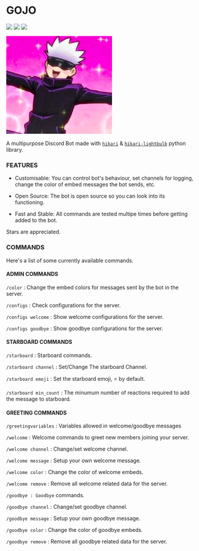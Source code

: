 # GOJO
![](https://img.shields.io/badge/code%20style-black-000000.svg) ![](https://img.shields.io/badge/license-MIT-magenta) ![](https://img.shields.io/github/stars/sarthhh/gojo)

![](images/gojo.png)

A multipurpose Discord Bot made with [`hikari`](https://github.com/hikari-py/hikari) & [`hikari-lightbulb`](https://github.com/tandemdude/hikari-lightbulb) python library.

### FEATURES

* Customisable: You can control bot's behaviour, set channels for logging, change the color of embed messages the bot sends, etc.

* Open Source: The bot is open source so you can look into its functioning.

* Fast and Stable: All commands are tested multipe times before getting added to the bot.

Stars are appreciated.

### COMMANDS

Here's a list of some currently available commands.

#### ADMIN COMMANDS

`/color` : Change the embed colors for messages sent by the bot in the server.

`/configs` : Check configurations for the server.

`/configs welcome` : Show welcome configurations for the server.

`/configs goodbye` : Show goodbye configurations for the server.

#### STARBOARD COMMANDS

`/starboard` : Starboard commands.

`/starboard channel` : Set/Change The starboard Channel.

`/starboard emoji` : Set the starboard emoji, ⭐ by default.

`/starboard min_count` : The minumum number of reactions required to add the message to starboard.

#### GREETING COMMANDS

`/greetingvariables` : Variables allowed in welcome/goodbye messages


`/welcome` : Welcome commands to greet new members joining your server.

`/welcome channel` : Change/set welcome channel.

`/welcome message` : Setup your own welcome message.

`/welcome color` : Change the color of welcome embeds.

`/welcome remove` : Remove all welcome related data for the server.


`/goodbye : Goodbye` commands.


`/goodbye channel` : Change/set goodbye channel.

`/goodbye message` : Setup your own goodbye message.

`/goodbye color` : Change the color of goodbye embeds.

`/goodbye remove` : Remove all goodbye related data for the server.

